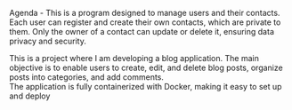 Agenda - This is a program designed to manage users and their contacts. 
Each user can register and create their own contacts, which are private to them.
Only the owner of a contact can update or delete it, 
ensuring data privacy and security.

This is a project where I am developing a blog application. 
The main objective is to enable users to create, edit, and delete blog posts, 
organize posts into categories, and add comments.  
The application is fully containerized with Docker, 
making it easy to set up and deploy